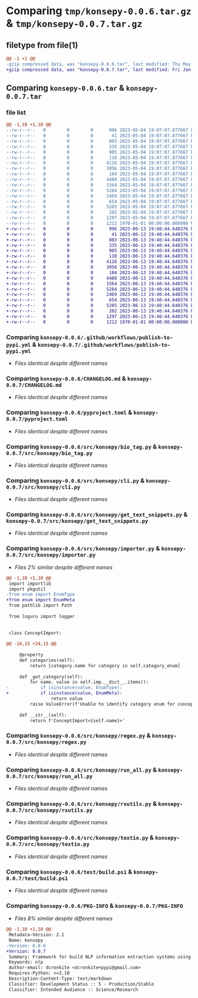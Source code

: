 # Comparing `tmp/konsepy-0.0.6.tar.gz` & `tmp/konsepy-0.0.7.tar.gz`

## filetype from file(1)

```diff
@@ -1 +1 @@
-gzip compressed data, was "konsepy-0.0.6.tar", last modified: Thu May  4 19:07:12 2023, max compression
+gzip compressed data, was "konsepy-0.0.7.tar", last modified: Fri Jan  1 00:00:00 2016, max compression
```

## Comparing `konsepy-0.0.6.tar` & `konsepy-0.0.7.tar`

### file list

```diff
@@ -1,18 +1,18 @@
--rw-r--r--   0        0        0      996 2023-05-04 19:07:07.877667 konsepy-0.0.6/.github/workflows/publish-to-pypi.yml
--rw-r--r--   0        0        0       41 2023-05-04 19:07:07.877667 konsepy-0.0.6/.gitignore
--rw-r--r--   0        0        0      803 2023-05-04 19:07:07.877667 konsepy-0.0.6/CHANGELOG.md
--rw-r--r--   0        0        0      335 2023-05-04 19:07:07.877667 konsepy-0.0.6/README.md
--rw-r--r--   0        0        0      905 2023-05-04 19:07:07.877667 konsepy-0.0.6/pyproject.toml
--rw-r--r--   0        0        0      110 2023-05-04 19:07:07.877667 konsepy-0.0.6/src/konsepy/__init__.py
--rw-r--r--   0        0        0     4116 2023-05-04 19:07:07.877667 konsepy-0.0.6/src/konsepy/bio_tag.py
--rw-r--r--   0        0        0     3056 2023-05-04 19:07:07.877667 konsepy-0.0.6/src/konsepy/cli.py
--rw-r--r--   0        0        0      104 2023-05-04 19:07:07.877667 konsepy-0.0.6/src/konsepy/constants.py
--rw-r--r--   0        0        0     4480 2023-05-04 19:07:07.877667 konsepy-0.0.6/src/konsepy/get_text_snippets.py
--rw-r--r--   0        0        0     1564 2023-05-04 19:07:07.877667 konsepy-0.0.6/src/konsepy/importer.py
--rw-r--r--   0        0        0     5284 2023-05-04 19:07:07.877667 konsepy-0.0.6/src/konsepy/regex.py
--rw-r--r--   0        0        0     2469 2023-05-04 19:07:07.877667 konsepy-0.0.6/src/konsepy/run_all.py
--rw-r--r--   0        0        0      654 2023-05-04 19:07:07.877667 konsepy-0.0.6/src/konsepy/rxutils.py
--rw-r--r--   0        0        0     5285 2023-05-04 19:07:07.877667 konsepy-0.0.6/src/konsepy/textio.py
--rw-r--r--   0        0        0      202 2023-05-04 19:07:07.877667 konsepy-0.0.6/src/konsepy/types.py
--rw-r--r--   0        0        0     1297 2023-05-04 19:07:07.877667 konsepy-0.0.6/test/build.ps1
--rw-r--r--   0        0        0     1212 1970-01-01 00:00:00.000000 konsepy-0.0.6/PKG-INFO
+-rw-r--r--   0        0        0      996 2023-06-13 19:40:44.640376 konsepy-0.0.7/.github/workflows/publish-to-pypi.yml
+-rw-r--r--   0        0        0       41 2023-06-13 19:40:44.640376 konsepy-0.0.7/.gitignore
+-rw-r--r--   0        0        0      803 2023-06-13 19:40:44.640376 konsepy-0.0.7/CHANGELOG.md
+-rw-r--r--   0        0        0      335 2023-06-13 19:40:44.640376 konsepy-0.0.7/README.md
+-rw-r--r--   0        0        0      905 2023-06-13 19:40:44.640376 konsepy-0.0.7/pyproject.toml
+-rw-r--r--   0        0        0      110 2023-06-13 19:40:44.640376 konsepy-0.0.7/src/konsepy/__init__.py
+-rw-r--r--   0        0        0     4116 2023-06-13 19:40:44.640376 konsepy-0.0.7/src/konsepy/bio_tag.py
+-rw-r--r--   0        0        0     3056 2023-06-13 19:40:44.640376 konsepy-0.0.7/src/konsepy/cli.py
+-rw-r--r--   0        0        0      104 2023-06-13 19:40:44.640376 konsepy-0.0.7/src/konsepy/constants.py
+-rw-r--r--   0        0        0     4480 2023-06-13 19:40:44.640376 konsepy-0.0.7/src/konsepy/get_text_snippets.py
+-rw-r--r--   0        0        0     1564 2023-06-13 19:40:44.640376 konsepy-0.0.7/src/konsepy/importer.py
+-rw-r--r--   0        0        0     5284 2023-06-13 19:40:44.640376 konsepy-0.0.7/src/konsepy/regex.py
+-rw-r--r--   0        0        0     2469 2023-06-13 19:40:44.640376 konsepy-0.0.7/src/konsepy/run_all.py
+-rw-r--r--   0        0        0      654 2023-06-13 19:40:44.640376 konsepy-0.0.7/src/konsepy/rxutils.py
+-rw-r--r--   0        0        0     5285 2023-06-13 19:40:44.640376 konsepy-0.0.7/src/konsepy/textio.py
+-rw-r--r--   0        0        0      202 2023-06-13 19:40:44.640376 konsepy-0.0.7/src/konsepy/types.py
+-rw-r--r--   0        0        0     1297 2023-06-13 19:40:44.640376 konsepy-0.0.7/test/build.ps1
+-rw-r--r--   0        0        0     1212 1970-01-01 00:00:00.000000 konsepy-0.0.7/PKG-INFO
```

### Comparing `konsepy-0.0.6/.github/workflows/publish-to-pypi.yml` & `konsepy-0.0.7/.github/workflows/publish-to-pypi.yml`

 * *Files identical despite different names*

### Comparing `konsepy-0.0.6/CHANGELOG.md` & `konsepy-0.0.7/CHANGELOG.md`

 * *Files identical despite different names*

### Comparing `konsepy-0.0.6/pyproject.toml` & `konsepy-0.0.7/pyproject.toml`

 * *Files identical despite different names*

### Comparing `konsepy-0.0.6/src/konsepy/bio_tag.py` & `konsepy-0.0.7/src/konsepy/bio_tag.py`

 * *Files identical despite different names*

### Comparing `konsepy-0.0.6/src/konsepy/cli.py` & `konsepy-0.0.7/src/konsepy/cli.py`

 * *Files identical despite different names*

### Comparing `konsepy-0.0.6/src/konsepy/get_text_snippets.py` & `konsepy-0.0.7/src/konsepy/get_text_snippets.py`

 * *Files identical despite different names*

### Comparing `konsepy-0.0.6/src/konsepy/importer.py` & `konsepy-0.0.7/src/konsepy/importer.py`

 * *Files 2% similar despite different names*

```diff
@@ -1,10 +1,10 @@
 import importlib
 import pkgutil
-from enum import EnumType
+from enum import EnumMeta
 from pathlib import Path
 
 from loguru import logger
 
 
 class ConceptImport:
 
@@ -24,15 +24,15 @@
 
     @property
     def categories(self):
         return [category.name for category in self.category_enum]
 
     def _get_category(self):
         for name, value in self.imp.__dict__.items():
-            if isinstance(value, EnumType):
+            if isinstance(value, EnumMeta):
                 return value
         raise ValueError(f'Unable to identify category enum for concept "{self.name}".')
 
     def __str__(self):
         return f'ConceptImport<{self.name}>'
```

### Comparing `konsepy-0.0.6/src/konsepy/regex.py` & `konsepy-0.0.7/src/konsepy/regex.py`

 * *Files identical despite different names*

### Comparing `konsepy-0.0.6/src/konsepy/run_all.py` & `konsepy-0.0.7/src/konsepy/run_all.py`

 * *Files identical despite different names*

### Comparing `konsepy-0.0.6/src/konsepy/rxutils.py` & `konsepy-0.0.7/src/konsepy/rxutils.py`

 * *Files identical despite different names*

### Comparing `konsepy-0.0.6/src/konsepy/textio.py` & `konsepy-0.0.7/src/konsepy/textio.py`

 * *Files identical despite different names*

### Comparing `konsepy-0.0.6/test/build.ps1` & `konsepy-0.0.7/test/build.ps1`

 * *Files identical despite different names*

### Comparing `konsepy-0.0.6/PKG-INFO` & `konsepy-0.0.7/PKG-INFO`

 * *Files 8% similar despite different names*

```diff
@@ -1,10 +1,10 @@
 Metadata-Version: 2.1
 Name: konsepy
-Version: 0.0.6
+Version: 0.0.7
 Summary: Framework for build NLP information extraction systems using regular expressions.
 Keywords: nlp
 Author-email: dcronkite <dcronkite+pypi@gmail.com>
 Requires-Python: >=3.10
 Description-Content-Type: text/markdown
 Classifier: Development Status :: 5 - Production/Stable
 Classifier: Intended Audience :: Science/Research
```

